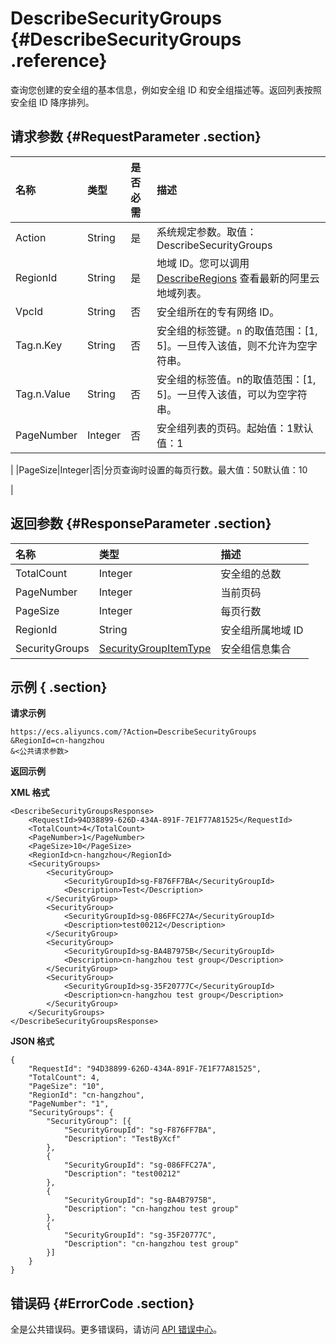 # DescribeSecurityGroups {#DescribeSecurityGroups .reference}

查询您创建的安全组的基本信息，例如安全组 ID 和安全组描述等。返回列表按照安全组 ID 降序排列。

## 请求参数 {#RequestParameter .section}

|名称|类型|是否必需|描述|
|:-|:-|:---|:-|
|Action|String|是|系统规定参数。取值：DescribeSecurityGroups|
|RegionId|String|是|地域 ID。您可以调用 [DescribeRegions](cn.zh-CN/API参考/地域/DescribeRegions.md#) 查看最新的阿里云地域列表。|
|VpcId|String|否|安全组所在的专有网络 ID。|
|Tag.n.Key|String|否|安全组的标签键。`n` 的取值范围：\[1, 5\]。一旦传入该值，则不允许为空字符串。|
|Tag.n.Value|String|否|安全组的标签值。n的取值范围：\[1, 5\]。一旦传入该值，可以为空字符串。|
|PageNumber|Integer|否|安全组列表的页码。起始值：1默认值：1

|
|PageSize|Integer|否|分页查询时设置的每页行数。最大值：50默认值：10

|

## 返回参数 {#ResponseParameter .section}

|名称|类型|描述|
|:-|:-|:-|
|TotalCount|Integer|安全组的总数|
|PageNumber|Integer|当前页码|
|PageSize|Integer|每页行数|
|RegionId|String|安全组所属地域 ID|
|SecurityGroups|[SecurityGroupItemType](cn.zh-CN/API参考/数据类型/SecurityGroupItemType.md#)|安全组信息集合|

## 示例 { .section}

**请求示例** 

```
https://ecs.aliyuncs.com/?Action=DescribeSecurityGroups
&RegionId=cn-hangzhou
&<公共请求参数>
```

**返回示例** 

**XML 格式**

```
<DescribeSecurityGroupsResponse>
    <RequestId>94D38899-626D-434A-891F-7E1F77A81525</RequestId>
    <TotalCount>4</TotalCount>
    <PageNumber>1</PageNumber>
    <PageSize>10</PageSize>
    <RegionId>cn-hangzhou</RegionId>
    <SecurityGroups>
        <SecurityGroup>
            <SecurityGroupId>sg-F876FF7BA</SecurityGroupId>
            <Description>Test</Description>
        </SecurityGroup>
        <SecurityGroup>
            <SecurityGroupId>sg-086FFC27A</SecurityGroupId>
            <Description>test00212</Description>
        </SecurityGroup>
        <SecurityGroup>
            <SecurityGroupId>sg-BA4B7975B</SecurityGroupId>
            <Description>cn-hangzhou test group</Description>
        </SecurityGroup>
        <SecurityGroup>
            <SecurityGroupId>sg-35F20777C</SecurityGroupId>
            <Description>cn-hangzhou test group</Description>
        </SecurityGroup>
    </SecurityGroups>
</DescribeSecurityGroupsResponse>
```

 **JSON 格式** 

```
{
    "RequestId": "94D38899-626D-434A-891F-7E1F77A81525",
    "TotalCount": 4,
    "PageSize": "10",
    "RegionId": "cn-hangzhou",
    "PageNumber": "1",
    "SecurityGroups": {
        "SecurityGroup": [{
            "SecurityGroupId": "sg-F876FF7BA",
            "Description": "TestByXcf"
        },
        {
            "SecurityGroupId": "sg-086FFC27A",
            "Description": "test00212"
        },
        {
            "SecurityGroupId": "sg-BA4B7975B",
            "Description": "cn-hangzhou test group"
        },
        {
            "SecurityGroupId": "sg-35F20777C",
            "Description": "cn-hangzhou test group"
        }]
    }
}
```

## 错误码 {#ErrorCode .section}

全是公共错误码。更多错误码，请访问 [API 错误中心](https://error-center.aliyun.com/status/product/Ecs)。

